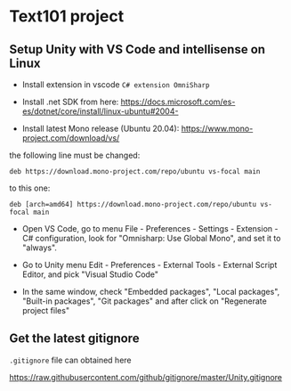 # Text101 project

## Setup Unity with VS Code and intellisense on Linux

- Install extension in vscode `C# extension OmniSharp`

- Install .net SDK from here: https://docs.microsoft.com/es-es/dotnet/core/install/linux-ubuntu#2004-

- Install latest Mono release (Ubuntu 20.04): https://www.mono-project.com/download/vs/

the following line must be changed:

```shell
deb https://download.mono-project.com/repo/ubuntu vs-focal main
```

to this one:

```shell
deb [arch=amd64] https://download.mono-project.com/repo/ubuntu vs-focal main
```

- Open VS Code, go to menu File - Preferences - Settings - Extension - C# configuration, look for "Omnisharp: Use Global Mono", and set it to "always".

- Go to Unity menu Edit - Preferences - External Tools - External Script Editor, and pick "Visual Studio Code"

- In the same window, check "Embedded packages", "Local packages", "Built-in packages", "Git packages" and after click on "Regenerate project files"

## Get the latest gitignore

`.gitignore` file can obtained here

https://raw.githubusercontent.com/github/gitignore/master/Unity.gitignore
